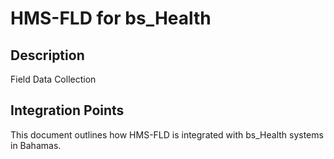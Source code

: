 # HMS-FLD for bs_Health

## Description

Field Data Collection

## Integration Points

This document outlines how HMS-FLD is integrated with bs_Health systems in Bahamas.
